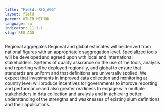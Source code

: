 ```yaml
---
title: "Field: REG_AGG"
layout: field
parent: OTHER_METHOD
language: ru
indicator: 11-1-1
slug: REG_AGG
---
```

Regional aggregates
Regional and global estimates will be derived from national figures with an appropriate disaggregation level. Specialized tools will be developed and agreed upon with local and international stakeholders. Systems of quality assurance on the use of the tools, analysis and reporting will be deployed regionally, and global to ensure that standards are uniform and that definitions are universally applied.
We expect that investments in improved data collection and monitoring at country level will produce incentives for governments to improve reporting and performance and also greater readiness to engage with multiple stakeholders in data collection and analysis and in achieving better understanding of the strengths and weaknesses of existing slum definitions and their applications.